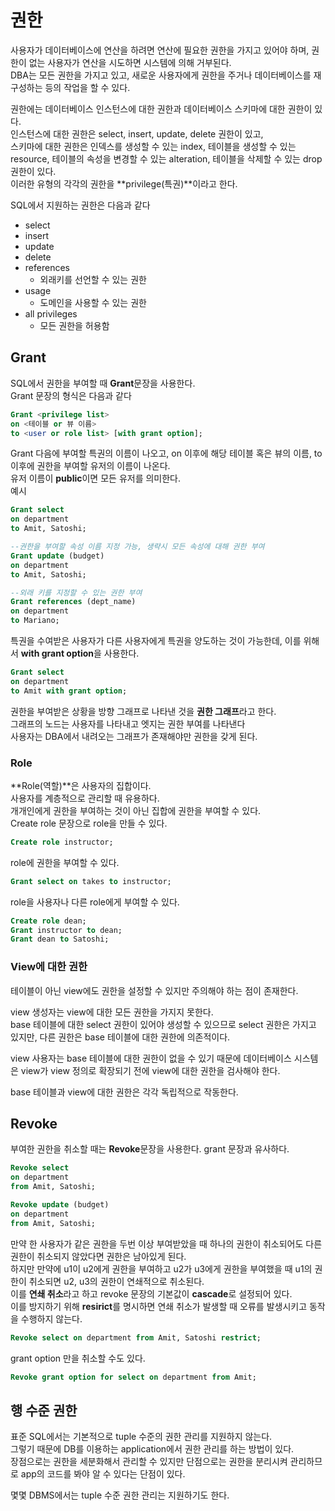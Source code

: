 # 권한

사용자가 데이터베이스에 연산을 하려면 연산에 필요한 권한을 가지고 있어야 하며, 권한이 없는 사용자가 연산을 시도하면 시스템에 의해 거부된다.  
DBA는 모든 권한을 가지고 있고, 새로운 사용자에게 권한을 주거나 데이터베이스를 재구성하는 등의 작업을 할 수 있다.  

권한에는 데이터베이스 인스턴스에 대한 권한과 데이터베이스 스키마에 대한 권한이 있다.  
인스턴스에 대한 권한은 select, insert, update, delete 권한이 있고,  
스키마에 대한 권한은 인덱스를 생성할 수 있는 index, 테이블을 생성할 수 있는 resource, 테이블의 속성을 변경할 수 있는 alteration, 테이블을 삭제할 수 있는 drop 권한이 있다.  
이러한 유형의 각각의 권한을 **privilege(특권)**이라고 한다.

SQL에서 지원하는 권한은 다음과 같다

- select
- insert
- update
- delete
- references
  - 외래키를 선언할 수 있는 권한
- usage
  - 도메인을 사용할 수 있는 권한
- all privileges
  - 모든 권한을 허용함

## Grant

SQL에서 권한을 부여할 때 **Grant**문장을 사용한다.  
Grant 문장의 형식은 다음과 같다  

```sql
Grant <privilege list> 
on <테이블 or 뷰 이름>
to <user or role list> [with grant option];
```

Grant 다음에 부여할 특권의 이름이 나오고, on 이후에 해당 테이블 혹은 뷰의 이름, to 이후에 권한을 부여할 유저의 이름이 나온다.  
유저 이름이 **public**이면 모든 유저를 의미한다.  
예시

```sql
Grant select
on department
to Amit, Satoshi;

--권한을 부여할 속성 이름 지정 가능, 생략시 모든 속성에 대해 권한 부여
Grant update (budget)
on department
to Amit, Satoshi;

--외래 키를 지정할 수 있는 권한 부여
Grant references (dept_name)
on department
to Mariano;
```

특권을 수여받은 사용자가 다른 사용자에게 특권을 양도하는 것이 가능한데, 이를 위해서 **with grant option**을 사용한다.  

```sql
Grant select
on department
to Amit with grant option;
```

권한을 부여받은 상황을 방향 그래프로 나타낸 것을 **권한 그래프**라고 한다.  
그래프의 노드는 사용자를 나타내고 엣지는 권한 부여를 나타낸다  
사용자는 DBA에서 내려오는 그래프가 존재해야만 권한을 갖게 된다.

### Role

**Role(역할)**은 사용자의 집합이다.  
사용자를 계층적으로 관리할 때 유용하다.  
개개인에게 권한을 부여하는 것이 아닌 집합에 권한을 부여할 수 있다.  
Create role 문장으로 role을 만들 수 있다.

```sql
Create role instructor;
```

role에 권한을 부여할 수 있다.

```sql
Grant select on takes to instructor;
```

role을 사용자나 다른 role에게 부여할 수 있다.

```sql
Create role dean;
Grant instructor to dean;
Grant dean to Satoshi;
```

### View에 대한 권한

테이블이 아닌 view에도 권한을 설정할 수 있지만 주의해야 하는 점이 존재한다.

view 생성자는 view에 대한 모든 권한을 가지지 못한다.  
base 테이블에 대한 select 권한이 있어야 생성할 수 있으므로 select 권한은 가지고 있지만, 다른 권한은 base 테이블에 대한 권한에 의존적이다. 

view 사용자는 base 테이블에 대한 권한이 없을 수 있기 때문에 데이터베이스 시스템은 view가 view 정의로 확장되기 전에 view에 대한 권한을 검사해야 한다.

base 테이블과 view에 대한 권한은 각각 독립적으로 작동한다.

## Revoke

부여한 권한을 취소할 때는 **Revoke**문장을 사용한다. grant 문장과 유사하다.

```sql
Revoke select
on department
from Amit, Satoshi;

Revoke update (budget)
on department
from Amit, Satoshi;
```

만약 한 사용자가 같은 권한을 두번 이상 부여받았을 때 하나의 권한이 취소되어도 다른 권한이 취소되지 않았다면 권한은 남아있게 된다.  
하지만 만약에 u1이 u2에게 권한을 부여하고 u2가 u3에게 권한을 부여했을 때 u1의 권한이 취소되면 u2, u3의 권한이 연쇄적으로 취소된다.  
이를 **연쇄 취소**라고 하고 revoke 문장의 기본값이 **cascade**로 설정되어 있다.  
이를 방지하기 위해 **resirict**를 명시하면 연쇄 취소가 발생할 때 오류를 발생시키고 동작을 수행하지 않는다.

```sql
Revoke select on department from Amit, Satoshi restrict;
```

grant option 만을 취소할 수도 있다.

```sql
Revoke grant option for select on department from Amit;
```

## 행 수준 권한

표준 SQL에서는 기본적으로 tuple 수준의 권한 관리를 지원하지 않는다.  
그렇기 때문에 DB를 이용하는 application에서 권한 관리를 하는 방법이 있다.  
장점으로는 권한을 세분화해서 관리할 수 있지만 단점으로는 권한을 분리시켜 관리하므로 app의 코드를 봐야 알 수 있다는 단점이 있다.  

몇몇 DBMS에서는 tuple 수준 권한 관리는 지원하기도 한다.